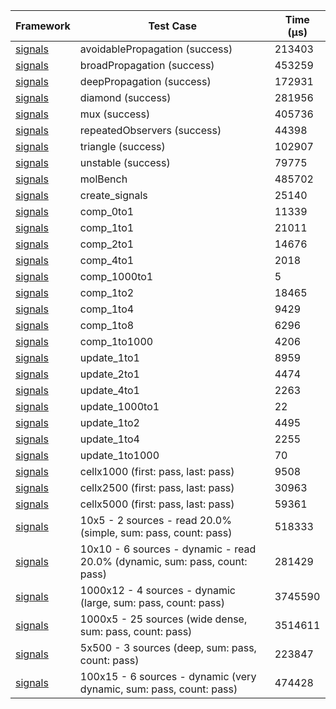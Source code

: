 | Framework | Test Case | Time (μs) |
| --- | --- | --- |
| [signals](https://github.com/rodydavis/signals.dart) | avoidablePropagation (success) | 213403 |
| [signals](https://github.com/rodydavis/signals.dart) | broadPropagation (success) | 453259 |
| [signals](https://github.com/rodydavis/signals.dart) | deepPropagation (success) | 172931 |
| [signals](https://github.com/rodydavis/signals.dart) | diamond (success) | 281956 |
| [signals](https://github.com/rodydavis/signals.dart) | mux (success) | 405736 |
| [signals](https://github.com/rodydavis/signals.dart) | repeatedObservers (success) | 44398 |
| [signals](https://github.com/rodydavis/signals.dart) | triangle (success) | 102907 |
| [signals](https://github.com/rodydavis/signals.dart) | unstable (success) | 79775 |
| [signals](https://github.com/rodydavis/signals.dart) | molBench | 485702 |
| [signals](https://github.com/rodydavis/signals.dart) | create_signals | 25140 |
| [signals](https://github.com/rodydavis/signals.dart) | comp_0to1 | 11339 |
| [signals](https://github.com/rodydavis/signals.dart) | comp_1to1 | 21011 |
| [signals](https://github.com/rodydavis/signals.dart) | comp_2to1 | 14676 |
| [signals](https://github.com/rodydavis/signals.dart) | comp_4to1 | 2018 |
| [signals](https://github.com/rodydavis/signals.dart) | comp_1000to1 | 5 |
| [signals](https://github.com/rodydavis/signals.dart) | comp_1to2 | 18465 |
| [signals](https://github.com/rodydavis/signals.dart) | comp_1to4 | 9429 |
| [signals](https://github.com/rodydavis/signals.dart) | comp_1to8 | 6296 |
| [signals](https://github.com/rodydavis/signals.dart) | comp_1to1000 | 4206 |
| [signals](https://github.com/rodydavis/signals.dart) | update_1to1 | 8959 |
| [signals](https://github.com/rodydavis/signals.dart) | update_2to1 | 4474 |
| [signals](https://github.com/rodydavis/signals.dart) | update_4to1 | 2263 |
| [signals](https://github.com/rodydavis/signals.dart) | update_1000to1 | 22 |
| [signals](https://github.com/rodydavis/signals.dart) | update_1to2 | 4495 |
| [signals](https://github.com/rodydavis/signals.dart) | update_1to4 | 2255 |
| [signals](https://github.com/rodydavis/signals.dart) | update_1to1000 | 70 |
| [signals](https://github.com/rodydavis/signals.dart) | cellx1000 (first: pass, last: pass) | 9508 |
| [signals](https://github.com/rodydavis/signals.dart) | cellx2500 (first: pass, last: pass) | 30963 |
| [signals](https://github.com/rodydavis/signals.dart) | cellx5000 (first: pass, last: pass) | 59361 |
| [signals](https://github.com/rodydavis/signals.dart) | 10x5 - 2 sources - read 20.0% (simple, sum: pass, count: pass) | 518333 |
| [signals](https://github.com/rodydavis/signals.dart) | 10x10 - 6 sources - dynamic - read 20.0% (dynamic, sum: pass, count: pass) | 281429 |
| [signals](https://github.com/rodydavis/signals.dart) | 1000x12 - 4 sources - dynamic (large, sum: pass, count: pass) | 3745590 |
| [signals](https://github.com/rodydavis/signals.dart) | 1000x5 - 25 sources (wide dense, sum: pass, count: pass) | 3514611 |
| [signals](https://github.com/rodydavis/signals.dart) | 5x500 - 3 sources (deep, sum: pass, count: pass) | 223847 |
| [signals](https://github.com/rodydavis/signals.dart) | 100x15 - 6 sources - dynamic (very dynamic, sum: pass, count: pass) | 474428 |
